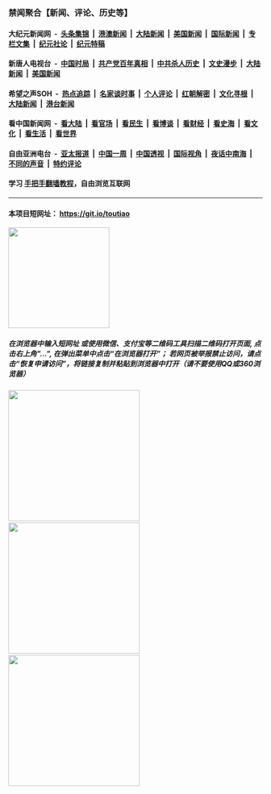 ### 禁闻聚合【新闻、评论、历史等】

#### 大纪元新闻网 &nbsp;-&nbsp; [头条集锦](indexes/E头条集锦.md?t=02060711) &nbsp;|&nbsp; [港澳新闻](indexes/E港澳新闻.md?t=02060711)  &nbsp;|&nbsp; [大陆新闻](indexes/E大陆新闻.md?t=02060711) &nbsp;|&nbsp; [美国新闻](indexes/E美国新闻.md?t=02060711) &nbsp;|&nbsp; [国际新闻](indexes/E国际新闻.md?t=02060711) &nbsp;|&nbsp; [专栏文集](indexes/E专栏文集.md?t=02060711) &nbsp;|&nbsp; [纪元社论](indexes/E纪元社论.md?t=02060711) &nbsp;|&nbsp; [纪元特稿](indexes/E纪元特稿.md?t=02060711) 

#### 新唐人电视台 &nbsp;-&nbsp; [中国时局](indexes/N中国时局.md?t=02060711) &nbsp;|&nbsp; [共产党百年真相](indexes/N共产党百年真相.md?t=02060711) &nbsp;|&nbsp; [中共杀人历史](indexes/N中共杀人历史.md?t=02060711) &nbsp;|&nbsp; [文史漫步](indexes/N文史漫步.md?t=02060711) &nbsp;|&nbsp; [大陆新闻](indexes/N大陆新闻.md?t=02060711) &nbsp;|&nbsp; [美国新闻](indexes/N美国新闻.md?t=02060711)

#### 希望之声SOH &nbsp;-&nbsp; [热点追踪](indexes/H热点追踪.md?t=02060711) &nbsp;|&nbsp; [名家谈时事](indexes/H名家谈时事.md?t=02060711) &nbsp;|&nbsp; [个人评论](indexes/H个人评论.md?t=02060711)  &nbsp;|&nbsp; [红朝解密](indexes/H红朝解密.md?t=02060711) &nbsp;|&nbsp; [文化寻根](indexes/H文化寻根.md?t=02060711) &nbsp;|&nbsp; [大陆新闻](indexes/H大陆新闻.md?t=02060711) &nbsp;|&nbsp; [港台新闻](indexes/H港台新闻.md?t=02060711)

#### 看中国新闻网 &nbsp;-&nbsp; [看大陆](indexes/S看大陆.md?t=02060711) &nbsp;|&nbsp; [看官场](indexes/S看官场.md?t=02060711) &nbsp;|&nbsp; [看民生](indexes/S看民生.md?t=02060711)  &nbsp;|&nbsp; [看博谈](indexes/S看博谈.md?t=02060711) &nbsp;|&nbsp; [看财经](indexes/S看财经.md?t=02060711) &nbsp;|&nbsp; [看史海](indexes/S看史海.md?t=02060711) &nbsp;|&nbsp; [看文化](indexes/S看文化.md?t=02060711) &nbsp;|&nbsp; [看生活](indexes/S看生活.md?t=02060711) &nbsp;|&nbsp; [看世界](indexes/S看世界.md?t=02060711)

#### 自由亚洲电台 &nbsp;-&nbsp; [亚太报道](indexes/R亚太报道.md?t=02060711) &nbsp;|&nbsp; [中国一周](indexes/R中国一周.md?t=02060711) &nbsp;|&nbsp; [中国透视](indexes/R中国透视.md?t=02060711)  &nbsp;|&nbsp; [国际视角](indexes/R国际视角.md?t=02060711) &nbsp;|&nbsp; [夜话中南海](indexes/R夜话中南海.md?t=02060711) &nbsp;|&nbsp; [不同的声音](indexes/R不同的声音.md?t=02060711) &nbsp;|&nbsp; [特约评论](indexes/R特约评论.md?t=02060711)

#### 学习 [手把手翻墙教程](https://github.com/gfw-breaker/guides/wiki)，自由浏览互联网

----

#### 本项目短网址： https://git.io/toutiao
<img src="https://raw.githubusercontent.com/gfw-breaker/banned-news/master/scripts/img/qr.png" width="200px"/>  

##### 在浏览器中输入短网址 或使用微信、支付宝等二维码工具扫描二维码打开页面, 点击右上角"...", 在弹出菜单中点击“在浏览器打开”； 若网页被举报禁止访问，请点击“恢复申请访问”，将链接复制并粘贴到浏览器中打开（请不要使用QQ或360浏览器）

<img src="https://raw.githubusercontent.com/gfw-breaker/banned-news/master/scripts/img/1.png" width="260px"/> &nbsp; <img src="https://raw.githubusercontent.com/gfw-breaker/banned-news/master/scripts/img/2.png" width="260px"/> &nbsp; <img src="https://raw.githubusercontent.com/gfw-breaker/banned-news/master/scripts/img/3.png" width="260px"/>
